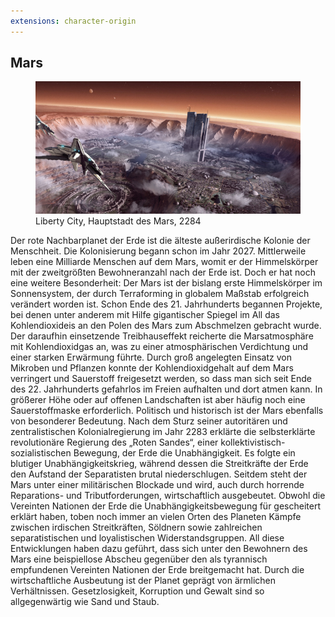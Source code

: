 ```yaml
---
extensions: character-origin
---
```


## Mars

<figure><img src="/books/basic-rules/character-origin/mars/mars.png" alt="TODO"><figcaption>Liberty City, Hauptstadt des Mars, 2284</figcaption></figure>

Der rote Nachbarplanet der Erde ist die älteste außerirdische Kolonie der Menschheit. Die Kolonisierung begann schon im Jahr 2027. Mittlerweile leben eine Milliarde Menschen auf dem Mars, womit er der Himmelskörper mit der zweitgrößten Bewohneranzahl nach der Erde ist. Doch er hat noch eine weitere Besonderheit: Der Mars ist der bislang erste Himmelskörper im Sonnensystem, der durch Terraforming in globalem Maßstab erfolgreich verändert worden ist. Schon Ende des 21. Jahrhunderts begannen Projekte, bei denen unter anderem mit Hilfe gigantischer Spiegel im All das Kohlendioxideis an den Polen des Mars zum Abschmelzen gebracht wurde. Der daraufhin einsetzende Treibhauseffekt reicherte die Marsatmosphäre mit Kohlendioxidgas an, was zu einer atmosphärischen Verdichtung und einer starken Erwärmung führte. Durch groß angelegten Einsatz von Mikroben und Pflanzen konnte der Kohlendioxidgehalt auf dem Mars verringert und Sauerstoff freigesetzt werden, so dass man sich seit Ende des 22. Jahrhunderts gefahrlos im Freien aufhalten und dort atmen kann. In größerer Höhe oder auf offenen Landschaften ist aber häufig noch eine Sauerstoffmaske erforderlich.
Politisch und historisch ist der Mars ebenfalls von besonderer Bedeutung. Nach dem Sturz seiner autoritären und zentralistischen Kolonialregierung im Jahr 2283 erklärte die selbsterklärte revolutionäre Regierung des „Roten Sandes“, einer kollektivistisch-sozialistischen Bewegung, der Erde die Unabhängigkeit. Es folgte ein blutiger Unabhängigkeitskrieg, während dessen die Streitkräfte der Erde den Aufstand der Separatisten brutal niederschlugen. Seitdem steht der Mars unter einer militärischen Blockade und wird, auch durch horrende Reparations- und Tributforderungen, wirtschaftlich ausgebeutet. Obwohl die Vereinten Nationen der Erde die Unabhängigkeitsbewegung für gescheitert erklärt haben, toben noch immer an vielen Orten des Planeten Kämpfe zwischen irdischen Streitkräften, Söldnern sowie zahlreichen separatistischen und loyalistischen Widerstandsgruppen.
All diese Entwicklungen haben dazu geführt, dass sich unter den Bewohnern des Mars eine beispiellose Abscheu gegenüber den als tyrannisch empfundenen Vereinten Nationen der Erde breitgemacht hat. Durch die wirtschaftliche Ausbeutung ist der Planet geprägt von ärmlichen Verhältnissen. Gesetzlosigkeit, Korruption und Gewalt sind so allgegenwärtig wie Sand und Staub.
